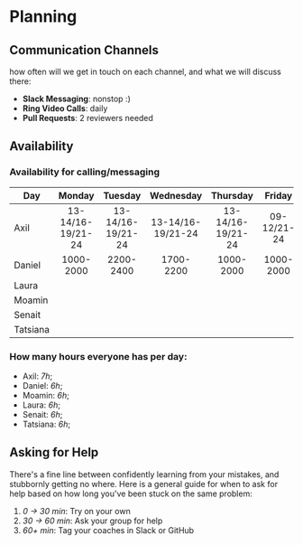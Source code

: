 # Planning

## Communication Channels

how often will we get in touch on each channel, and what we will discuss there:

- **Slack Messaging**: nonstop :)
- **Ring Video Calls**: daily
- **Pull Requests**: 2 reviewers needed

## Availability

### Availability for calling/messaging

| Day       |    Monday        |    Tuesday      |    Wednesday    |    Thursday     |     Friday   |   Saturday   |
| --------- |    :--------:    | :---------:     | :---------:     | :---------:     | :-----------:| :----------: |
| Axil      |13-14/16-19/21-24 |13-14/16-19/21-24|13-14/16-19/21-24|13-14/16-19/21-24| 09-12/21-24  | unvailable   |
| Daniel    |  1000-2000       |  2200-2400      |  1700-2200      |  1000-2000      |   1000-2000  |   1000-2000  |
| Laura     |                  |                 |                 |                 |              |              |
| Moamin    |                  |                 |                 |                 |              |              |
| Senait    |                  |                 |                 |                 |              |              |
| Tatsiana  |                  |                 |                 |                 |              |              |

### How many hours everyone has per day:

- Axil: _7h_;
- Daniel: _6h_;
- Moamin: _6h_;
- Laura: _6h_;
- Senait: _6h_;
- Tatsiana: _6h_;

## Asking for Help

There's a fine line between confidently learning from your mistakes, and stubbornly getting no where. Here is a general guide for when to ask for help based on how long you've been stuck on the same problem:

1. _0 -> 30 min_: Try on your own
2. _30 -> 60 min_: Ask your group for help
3. _60+ min_: Tag your coaches in Slack or GitHub
